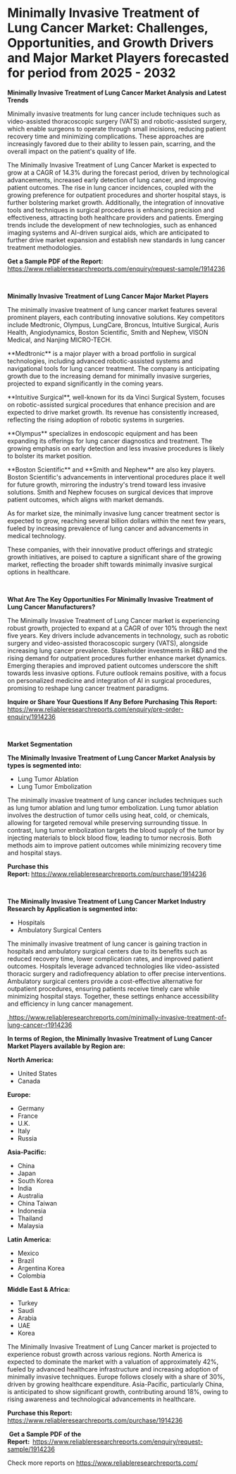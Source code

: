 <p><h1>Minimally Invasive Treatment of Lung Cancer Market: Challenges, Opportunities, and Growth Drivers and Major Market Players forecasted for period from 2025 - 2032</h1></p><p><strong>Minimally Invasive Treatment of Lung Cancer Market Analysis and Latest Trends</strong></p>
<p><p>Minimally invasive treatments for lung cancer include techniques such as video-assisted thoracoscopic surgery (VATS) and robotic-assisted surgery, which enable surgeons to operate through small incisions, reducing patient recovery time and minimizing complications. These approaches are increasingly favored due to their ability to lessen pain, scarring, and the overall impact on the patient's quality of life. </p><p>The Minimally Invasive Treatment of Lung Cancer Market is expected to grow at a CAGR of 14.3% during the forecast period, driven by technological advancements, increased early detection of lung cancer, and improving patient outcomes. The rise in lung cancer incidences, coupled with the growing preference for outpatient procedures and shorter hospital stays, is further bolstering market growth. Additionally, the integration of innovative tools and techniques in surgical procedures is enhancing precision and effectiveness, attracting both healthcare providers and patients. Emerging trends include the development of new technologies, such as enhanced imaging systems and AI-driven surgical aids, which are anticipated to further drive market expansion and establish new standards in lung cancer treatment methodologies.</p></p>
<p><strong>Get a Sample PDF of the Report:&nbsp;</strong> <a href="https://www.reliableresearchreports.com/enquiry/request-sample/1914236?utm_campaign=2264&utm_medium=2&utm_source=Github&utm_content=ia&utm_term=05032025&utm_id=minimally-invasive-treatment-of-lung-cancer">https://www.reliableresearchreports.com/enquiry/request-sample/1914236</a></p>
<p>&nbsp;</p>
<p><strong>Minimally Invasive Treatment of Lung Cancer Major Market Players</strong></p>
<p><p>The minimally invasive treatment of lung cancer market features several prominent players, each contributing innovative solutions. Key competitors include Medtronic, Olympus, LungCare, Broncus, Intuitive Surgical, Auris Health, Angiodynamics, Boston Scientific, Smith and Nephew, VISON Medical, and Nanjing MICRO-TECH.</p><p>**Medtronic** is a major player with a broad portfolio in surgical technologies, including advanced robotic-assisted systems and navigational tools for lung cancer treatment. The company is anticipating growth due to the increasing demand for minimally invasive surgeries, projected to expand significantly in the coming years.</p><p>**Intuitive Surgical**, well-known for its da Vinci Surgical System, focuses on robotic-assisted surgical procedures that enhance precision and are expected to drive market growth. Its revenue has consistently increased, reflecting the rising adoption of robotic systems in surgeries.</p><p>**Olympus** specializes in endoscopic equipment and has been expanding its offerings for lung cancer diagnostics and treatment. The growing emphasis on early detection and less invasive procedures is likely to bolster its market position.</p><p>**Boston Scientific** and **Smith and Nephew** are also key players. Boston Scientific's advancements in interventional procedures place it well for future growth, mirroring the industry's trend toward less invasive solutions. Smith and Nephew focuses on surgical devices that improve patient outcomes, which aligns with market demands.</p><p>As for market size, the minimally invasive lung cancer treatment sector is expected to grow, reaching several billion dollars within the next few years, fueled by increasing prevalence of lung cancer and advancements in medical technology. </p><p>These companies, with their innovative product offerings and strategic growth initiatives, are poised to capture a significant share of the growing market, reflecting the broader shift towards minimally invasive surgical options in healthcare.</p></p>
<p>&nbsp;</p>
<p><strong>What Are The Key Opportunities For Minimally Invasive Treatment of Lung Cancer Manufacturers?</strong></p>
<p><p>The Minimally Invasive Treatment of Lung Cancer market is experiencing robust growth, projected to expand at a CAGR of over 10% through the next five years. Key drivers include advancements in technology, such as robotic surgery and video-assisted thoracoscopic surgery (VATS), alongside increasing lung cancer prevalence. Stakeholder investments in R&D and the rising demand for outpatient procedures further enhance market dynamics. Emerging therapies and improved patient outcomes underscore the shift towards less invasive options. Future outlook remains positive, with a focus on personalized medicine and integration of AI in surgical procedures, promising to reshape lung cancer treatment paradigms.</p></p>
<p><strong>Inquire or Share Your Questions If Any Before Purchasing This Report:</strong> <a href="https://www.reliableresearchreports.com/enquiry/pre-order-enquiry/1914236?utm_campaign=2264&utm_medium=2&utm_source=Github&utm_content=ia&utm_term=05032025&utm_id=minimally-invasive-treatment-of-lung-cancer">https://www.reliableresearchreports.com/enquiry/pre-order-enquiry/1914236</a></p>
<p>&nbsp;</p>
<p><strong>Market Segmentation</strong></p>
<p><strong>The Minimally Invasive Treatment of Lung Cancer Market Analysis by types is segmented into:</strong></p>
<p><ul><li>Lung Tumor Ablation</li><li>Lung Tumor Embolization</li></ul></p>
<p><p>The minimally invasive treatment of lung cancer includes techniques such as lung tumor ablation and lung tumor embolization. Lung tumor ablation involves the destruction of tumor cells using heat, cold, or chemicals, allowing for targeted removal while preserving surrounding tissue. In contrast, lung tumor embolization targets the blood supply of the tumor by injecting materials to block blood flow, leading to tumor necrosis. Both methods aim to improve patient outcomes while minimizing recovery time and hospital stays.</p></p>
<p><strong>Purchase this Report:&nbsp;</strong><a href="https://www.reliableresearchreports.com/purchase/1914236?utm_campaign=2264&utm_medium=2&utm_source=Github&utm_content=ia&utm_term=05032025&utm_id=minimally-invasive-treatment-of-lung-cancer">https://www.reliableresearchreports.com/purchase/1914236</a></p>
<p>&nbsp;</p>
<p><strong>The Minimally Invasive Treatment of Lung Cancer Market Industry Research by Application is segmented into:</strong></p>
<p><ul><li>Hospitals</li><li>Ambulatory Surgical Centers</li></ul></p>
<p><p>The minimally invasive treatment of lung cancer is gaining traction in hospitals and ambulatory surgical centers due to its benefits such as reduced recovery time, lower complication rates, and improved patient outcomes. Hospitals leverage advanced technologies like video-assisted thoracic surgery and radiofrequency ablation to offer precise interventions. Ambulatory surgical centers provide a cost-effective alternative for outpatient procedures, ensuring patients receive timely care while minimizing hospital stays. Together, these settings enhance accessibility and efficiency in lung cancer management.</p></p>
<p><a href="https://www.reliableresearchreports.com/minimally-invasive-treatment-of-lung-cancer-r1914236?utm_campaign=2264&utm_medium=2&utm_source=Github&utm_content=ia&utm_term=05032025&utm_id=minimally-invasive-treatment-of-lung-cancer">&nbsp;https://www.reliableresearchreports.com/minimally-invasive-treatment-of-lung-cancer-r1914236</a></p>
<p><strong>In terms of Region, the Minimally Invasive Treatment of Lung Cancer Market Players available by Region are:</strong></p>
<p>
    <p> <strong> North America: </strong>
        <ul>
            <li>United States</li>
            <li>Canada</li>
        </ul>
        </p> 
    <p> <strong> Europe: </strong>
        <ul>
            <li>Germany</li>
            <li>France</li>
            <li>U.K.</li>
            <li>Italy</li>
            <li>Russia</li>
        </ul>
        </p> 
    <p> <strong> Asia-Pacific: </strong>
        <ul>
            <li>China</li>
            <li>Japan</li>
            <li>South Korea</li>
            <li>India</li>
            <li>Australia</li>
            <li>China Taiwan</li>
            <li>Indonesia</li>
            <li>Thailand</li>
            <li>Malaysia</li>
        </ul>
        </p> 
    <p> <strong> Latin America: </strong>
        <ul>
            <li>Mexico</li>
            <li>Brazil</li>
            <li>Argentina Korea</li>
            <li>Colombia</li>
        </ul>
        </p> 
    <p> <strong> Middle East & Africa: </strong>
        <ul>
            <li>Turkey</li>
            <li>Saudi</li>
            <li>Arabia</li>
            <li>UAE</li>
            <li>Korea</li>
        </ul>
    </p>
    </p>
<p><p>The Minimally Invasive Treatment of Lung Cancer market is projected to experience robust growth across various regions. North America is expected to dominate the market with a valuation of approximately 42%, fueled by advanced healthcare infrastructure and increasing adoption of minimally invasive techniques. Europe follows closely with a share of 30%, driven by growing healthcare expenditure. Asia-Pacific, particularly China, is anticipated to show significant growth, contributing around 18%, owing to rising awareness and technological advancements in healthcare.</p></p>
<p><strong>Purchase this Report: </strong><a href="https://www.reliableresearchreports.com/purchase/1914236?utm_campaign=2264&utm_medium=2&utm_source=Github&utm_content=ia&utm_term=05032025&utm_id=minimally-invasive-treatment-of-lung-cancer">https://www.reliableresearchreports.com/purchase/1914236</a></p>
<p>&nbsp;<strong>Get a Sample PDF of the Report:&nbsp;&nbsp;</strong><a href="https://www.reliableresearchreports.com/enquiry/request-sample/1914236?utm_campaign=2264&utm_medium=2&utm_source=Github&utm_content=ia&utm_term=05032025&utm_id=minimally-invasive-treatment-of-lung-cancer">https://www.reliableresearchreports.com/enquiry/request-sample/1914236</a></p>
<p><strong></strong></p>
<p>Check more reports on <a href="https://www.reliableresearchreports.com/?utm_campaign=2264&utm_medium=2&utm_source=Github&utm_content=ia&utm_term=05032025&utm_id=minimally-invasive-treatment-of-lung-cancer">https://www.reliableresearchreports.com/</a></p>